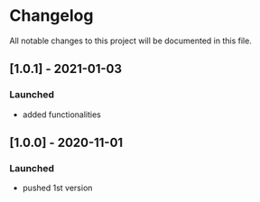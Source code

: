 # Changelog
All notable changes to this project will be documented in this file.

## [1.0.1] - 2021-01-03
### Launched
- added functionalities

## [1.0.0] - 2020-11-01
### Launched
- pushed 1st version